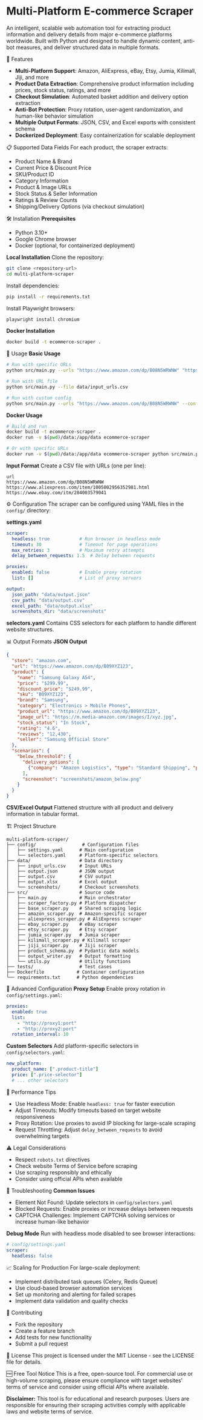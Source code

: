 # Multi-Platform E-commerce Scraper

An intelligent, scalable web automation tool for extracting product information and delivery details from major e-commerce platforms worldwide. Built with Python and designed to handle dynamic content, anti-bot measures, and deliver structured data in multiple formats.

🌟 Features
- **Multi-Platform Support**: Amazon, AliExpress, eBay, Etsy, Jumia, Kilimall, Jiji, and more
- **Product Data Extraction**: Comprehensive product information including prices, stock status, ratings, and more
- **Checkout Simulation**: Automated basket addition and delivery option extraction
- **Anti-Bot Protection**: Proxy rotation, user-agent randomization, and human-like behavior simulation
- **Multiple Output Formats**: JSON, CSV, and Excel exports with consistent schema
- **Dockerized Deployment**: Easy containerization for scalable deployment

📋 Supported Data Fields
For each product, the scraper extracts:
- Product Name & Brand
- Current Price & Discount Price
- SKU/Product ID
- Category Information
- Product & Image URLs
- Stock Status & Seller Information
- Ratings & Review Counts
- Shipping/Delivery Options (via checkout simulation)

🛠️ Installation
**Prerequisites**
- Python 3.10+
- Google Chrome browser
- Docker (optional, for containerized deployment)

**Local Installation**
Clone the repository:
```bash
git clone <repository-url>
cd multi-platform-scraper
```
Install dependencies:
```bash
pip install -r requirements.txt
```
Install Playwright browsers:
```bash
playwright install chromium
```

**Docker Installation**
```bash
docker build -t ecommerce-scraper .
```

📖 Usage
**Basic Usage**
```bash
# Run with specific URLs
python src/main.py --urls "https://www.amazon.com/dp/B08N5WRWNW" "https://www.ebay.com/itm/284003579041"

# Run with URL file
python src/main.py --file data/input_urls.csv

# Run with custom config
python src/main.py --urls "https://www.amazon.com/dp/B08N5WRWNW" --config config/custom_settings.yaml
```
**Docker Usage**
```bash
# Build and run
docker build -t ecommerce-scraper .
docker run -v $(pwd)/data:/app/data ecommerce-scraper

# Or with specific URLs
docker run -v $(pwd)/data:/app/data ecommerce-scraper python src/main.py --urls "https://www.amazon.com/dp/B08N5WRWNW"
```

**Input Format**
Create a CSV file with URLs (one per line):
```csv
url
https://www.amazon.com/dp/B08N5WRWNW
https://www.aliexpress.com/item/1005002956352981.html
https://www.ebay.com/itm/284003579041
```

⚙️ Configuration
The scraper can be configured using YAML files in the `config/` directory:

**settings.yaml**
```yaml
scraper:
  headless: true           # Run browser in headless mode
  timeout: 30              # Timeout for page operations
  max_retries: 3           # Maximum retry attempts
  delay_between_requests: 1.5  # Delay between requests

proxies:
  enabled: false           # Enable proxy rotation
  list: []                 # List of proxy servers

output:
  json_path: "data/output.json"
  csv_path: "data/output.csv"
  excel_path: "data/output.xlsx"
  screenshots_dir: "data/screenshots"
```

**selectors.yaml**
Contains CSS selectors for each platform to handle different website structures.

📊 Output Formats
**JSON Output**
```json
{
  "store": "amazon.com",
  "url": "https://www.amazon.com/dp/B09XYZ123",
  "product": {
    "name": "Samsung Galaxy A54",
    "price": "$299.99",
    "discount_price": "$249.99",
    "sku": "B09XYZ123",
    "brand": "Samsung",
    "category": "Electronics > Mobile Phones",
    "product_url": "https://www.amazon.com/dp/B09XYZ123",
    "image_url": "https://m.media-amazon.com/images/I/xyz.jpg",
    "stock_status": "In Stock",
    "rating": "4.6",
    "reviews": "12,430",
    "seller": "Samsung Official Store"
  },
  "scenarios": {
    "below_threshold": {
      "delivery_options": [
        {"company": "Amazon Logistics", "type": "Standard Shipping", "price": "$5.99", "eta": "3-5 days"}
      ],
      "screenshot": "screenshots/amazon_below.png"
    }
  }
}
```

**CSV/Excel Output**
Flattened structure with all product and delivery information in tabular format.

🏗️ Project Structure
```
multi-platform-scraper/
├── config/                 # Configuration files
│   ├── settings.yaml      # Main configuration
│   └── selectors.yaml     # Platform-specific selectors
├── data/                  # Data directory
│   ├── input_urls.csv     # Input URLs
│   ├── output.json        # JSON output
│   ├── output.csv         # CSV output
│   ├── output.xlsx        # Excel output
│   └── screenshots/       # Checkout screenshots
├── src/                   # Source code
│   ├── main.py            # Main orchestrator
│   ├── scraper_factory.py # Platform dispatcher
│   ├── base_scraper.py    # Shared scraping logic
│   ├── amazon_scraper.py  # Amazon-specific scraper
│   ├── aliexpress_scraper.py # AliExpress scraper
│   ├── ebay_scraper.py    # eBay scraper
│   ├── etsy_scraper.py    # Etsy scraper
│   ├── jumia_scraper.py   # Jumia scraper
│   ├── kilimall_scraper.py # Kilimall scraper
│   ├── jiji_scraper.py    # Jiji scraper
│   ├── product_schema.py  # Pydantic data models
│   ├── output_writer.py   # Output formatting
│   └── utils.py           # Utility functions
├── tests/                 # Test cases
├── Dockerfile            # Container configuration
└── requirements.txt      # Python dependencies
```

🔧 Advanced Configuration
**Proxy Setup**
Enable proxy rotation in `config/settings.yaml`:
```yaml
proxies:
  enabled: true
  list:
    - "http://proxy1:port"
    - "http://proxy2:port"
  rotation_interval: 10
```

**Custom Selectors**
Add platform-specific selectors in `config/selectors.yaml`:
```yaml
new_platform:
  product_name: [".product-title"]
  price: [".price-selector"]
  # ... other selectors
```

🚀 Performance Tips
- Use Headless Mode: Enable `headless: true` for faster execution
- Adjust Timeouts: Modify timeouts based on target website responsiveness
- Proxy Rotation: Use proxies to avoid IP blocking for large-scale scraping
- Request Throttling: Adjust `delay_between_requests` to avoid overwhelming targets

⚠️ Legal Considerations
- Respect `robots.txt` directives
- Check website Terms of Service before scraping
- Use scraping responsibly and ethically
- Consider using official APIs when available

🐛 Troubleshooting
**Common Issues**
- Element Not Found: Update selectors in `config/selectors.yaml`
- Blocked Requests: Enable proxies or increase delays between requests
- CAPTCHA Challenges: Implement CAPTCHA solving services or increase human-like behavior

**Debug Mode**
Run with headless mode disabled to see browser interactions:
```yaml
# config/settings.yaml
scraper:
  headless: false
```

📈 Scaling for Production
For large-scale deployment:
- Implement distributed task queues (Celery, Redis Queue)
- Use cloud-based browser automation services
- Set up monitoring and alerting for failed scrapes
- Implement data validation and quality checks

🤝 Contributing
- Fork the repository
- Create a feature branch
- Add tests for new functionality
- Submit a pull request

📄 License
This project is licensed under the MIT License - see the LICENSE file for details.

🆓 Free Tool Notice
This is a free, open-source tool. For commercial use or high-volume scraping, please ensure compliance with target websites' terms of service and consider using official APIs where available.

**Disclaimer:** This tool is for educational and research purposes. Users are responsible for ensuring their scraping activities comply with applicable laws and website terms of service.
